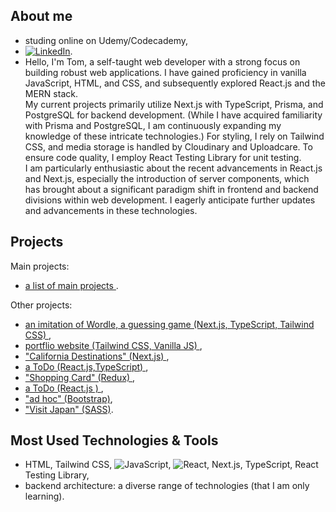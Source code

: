 ## About me
- studing online on Udemy/Codecademy, 
- [![LinkedIn][linkedin-shield]][linkedin-url].
- Hello, I'm Tom, a self-taught web developer with a strong focus on building robust web applications. I have gained proficiency in vanilla JavaScript, HTML, and CSS, and subsequently explored React.js and the MERN stack.
<br/>My current projects primarily utilize Next.js with TypeScript, Prisma, and PostgreSQL for backend development. (While I have acquired familiarity with Prisma and PostgreSQL, I am continuously expanding my knowledge of these intricate technologies.) For styling, I rely on Tailwind CSS, and media storage is handled by Cloudinary and Uploadcare. To ensure code quality, I employ React Testing Library for unit testing.
<br/> I am particularly enthusiastic about the recent advancements in React.js and Next.js, especially the introduction of server components, which has brought about a significant paradigm shift in frontend and backend divisions within web development. I eagerly anticipate further updates and advancements in these technologies.
  <br/>



## Projects
Main projects: 
- <a href="https://projects-online.vercel.app/#secondPage"   target="_blank"> a list of main projects </a>.

Other projects:
-  <a href="https://github.com/spatulatom/nextjs-wordle-new-york-times-game#readme" target="_blank"> an imitation of Wordle, a  guessing game (Next.js, TypeScript, Tailwind CSS) </a>,
- <a href="https://github.com/spatulatom/projects-online#readme">  portflio website (Tailwind CSS, Vanilla JS) </a>, 
-  <a href="https://github.com/spatulatom/react-next-california-destinations#readme"> "California Destinations" (Next.js) </a>,
- <a href="https://github.com/spatulatom/todo-reactjs-typescript/tree/master#readme-top">  a ToDo (React.js,TypeScript) </a>,
-  <a href ="https://github.com/spatulatom/shopping-card-reactjs#readme"> "Shopping Card" (Redux) </a>,
-  <a href="https://github.com/spatulatom/todo-reactjs#readme"> a ToDo (React.js ) </a>,
-  <a href="https://github.com/spatulatom/bootstrap-demo-website#readme-top"> "ad hoc" (Bootstrap)</a>,
- <a href="https://github.com/spatulatom/sass-project#readme-top"> "Visit Japan"  (SASS)</a>.

   


## Most Used Technologies & Tools
- HTML, Tailwind CSS,
![JavaScript](https://img.shields.io/badge/-JavaScript-black?style=flat-square&logo=javascript),
![React](https://img.shields.io/badge/-React-black?style=flat-square&logo=react),
Next.js, TypeScript, React Testing Library,
- backend architecture: a diverse range of technologies (that I am only learning).


<!-- MARKDOWN LINKS & IMAGES -->

[linkedin-shield]: https://img.shields.io/badge/-LinkedIn-black.svg?style=for-the-badge&logo=linkedin&colorB=555
[linkedin-url]: https://www.linkedin.com/in/tomasz-s-069249244/
